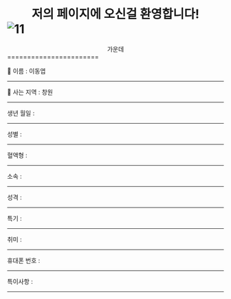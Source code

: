 # <center>저의 페이지에 오신걸 환영합니다!</center>![11](https://user-images.githubusercontent.com/112042668/190572205-505af8f8-5129-4f10-ab33-92593bcd7108.PNG)
<center>가운데</center>
=======================

:name_badge: 이름 : 이동엽
*****
:house_with_garden: 사는 지역 : 창원
*****
생년 월일 : 
*****
성별 : 
*****
혈액형 : 
*****
소속 : 
*****
성격 : 
*****
특기 : 
*****
취미 : 
*****
휴대폰 번호 : 

*****
특이사항 :

*****
